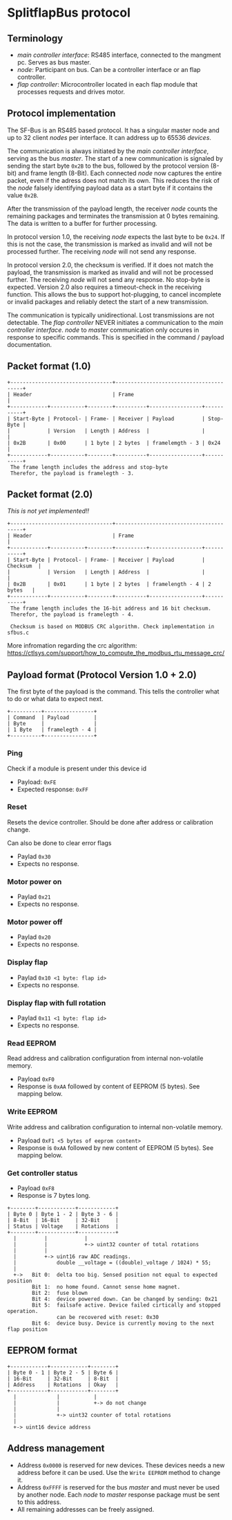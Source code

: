 # SplitflapBus protocol
## Terminology
* *main controller interface*: RS485 interface, connected to the mangment pc. Serves as bus master.
* *node*: Participant on bus. Can be a controller interface or an flap controller.
* *flap controller*: Microcontroller located in each flap module that processes requests and drives motor.

## Protocol implementation
The SF-Bus is an RS485 based protocol. It has a singular master node and up to 32 client *nodes* per interface.  It can address up to 65536 *devices*.

The communication is always initiated by the *main controller interface*, serving as the bus *master*.
The start of a new communication is signaled by sending the start byte `0x2B` to the bus, followed by the protocol version (8-bit) and frame length (8-Bit). Each connected *node* now captures the entire packet, even if the adress does not match its own. This reduces the risk of the *node* falsely identifying payload data as a start byte if it contains the value `0x2B`.

After the transmission of the payload length, the receiver *node* counts the remaining packages and terminates the transmission at 0 bytes remaining. The data is written to a buffer for further processing.

In protocol version 1.0, the receiving *node* expects the last byte to be `0x24`. If this is not the case, the transmission is marked as invalid and will not be processed further. The receiving *node* will not send any response.

In protocol version 2.0, the checksum is verified. If it does not match the payload, the transmission is marked as invalid and will not be processed further. The receiving *node* will not send any response.
No stop-byte is expected. Version 2.0 also requires a timeout-check in the receiving function. This allows the bus to support hot-plugging, to cancel incomplete or invalid packages and reliably detect the start of a new transmission.

The communication is typically unidirectional. Lost transmissions are not detectable. The *flap controller* NEVER initiates a communication to the *main controller interface*. *node* to *master* communication only occures in response to specific commands. This is specified in the command / payload documentation.

## Packet format (1.0)
```
+---------------------------------+----------------------------------------+
| Header                          | Frame                                  |
+------------+-----------+--------+----------+-----------------+-----------+
| Start-Byte | Protocol- | Frame- | Receiver | Payload         | Stop-Byte |
|            | Version   | Length | Address  |                 |           |
| 0x2B       | 0x00      | 1 byte | 2 bytes  | framelemgth - 3 | 0x24      |
+------------+-----------+--------+----------+-----------------+-----------+
 The frame length includes the address and stop-byte
 Therefor, the payload is framelegth - 3.
```

## Packet format (2.0)
*This is not yet implemented!!*
```
+---------------------------------+----------------------------------------+
| Header                          | Frame                                  |
+------------+-----------+--------+----------+-----------------+-----------+
| Start-Byte | Protocol- | Frame- | Receiver | Payload         | Checksum  |
|            | Version   | Length | Address  |                 |           |
| 0x2B       | 0x01      | 1 byte | 2 bytes  | framelength - 4 | 2 bytes   |
+------------+-----------+--------+----------+-----------------+-----------+
 The frame length includes the 16-bit address and 16 bit checksum.
 Therefor, the payload is framelegth - 4.

 Checksum is based on MODBUS CRC algorithm. Check implementation in sfbus.c
```

More infromation regarding the crc algorithm: https://ctlsys.com/support/how_to_compute_the_modbus_rtu_message_crc/

## Payload format (Protocol Version 1.0 + 2.0)
The first byte of the payload is the command. This tells the controller
what to do or what data to expect next.

```
+----------+----------------+
| Command  | Payload        |
| Byte     |                |
| 1 Byte   | framelegth - 4 |
+----------+----------------+
```


### Ping
Check if a module is present under this device id
- Payload: `0xFE`
- Expected response: `0xFF`

### Reset
Resets the device controller. Should be done after address or calibration change.

Can also be done to clear error flags
- Paylad `0x30`
- Expects no response.

### Motor power on
- Paylad `0x21`
- Expects no response.

### Motor power off
- Paylad `0x20`
- Expects no response.

### Display flap
- Paylad `0x10 <1 byte: flap id>`
- Expects no response.

### Display flap with full rotation
- Paylad `0x11 <1 byte: flap id>`
- Expects no response.

### Read EEPROM
Read address and calibration configuration from internal non-volatile memory.
- Payload `0xF0`
- Response is `0xAA` followed by content of EEPROM (5 bytes). See mapping below.

### Write EEPROM
Write address and calibration configuration to internal non-volatile memory.
- Payload `0xF1 <5 bytes of eeprom content>`
- Response is `0xAA` followed by new content of EEPROM (5 bytes). See mapping below.

### Get controller status
- Payload `0xF8`
- Response is 7 bytes long.

```
+--------+------------+------------+
| Byte 0 | Byte 1 - 2 | Byte 3 - 6 |
| 8-Bit  | 16-Bit     | 32-Bit     |
| Status | Voltage    | Rotations  |
+--------+------------+------------+
  |         |            |
  |         |            +-> uint32 counter of total rotations
  |         |
  |         +-> uint16 raw ADC readings.
  |             double __voltage = ((double)_voltage / 1024) * 55;
  |
  +->   Bit 0:  delta too big. Sensed position not equal to expected position
        Bit 1:  no home found. Cannot sense home magnet.
        Bit 2:  fuse blown
        Bit 4:  device powered down. Can be changed by sending: 0x21
        Bit 5:  failsafe active. Device failed cirtically and stopped operation.
                can be recovered with reset: 0x30
        Bit 6:  device busy. Device is currently moving to the next flap position

```

## EEPROM format
```
+------------+------------+--------+
| Byte 0 - 1 | Byte 2 - 5 | Byte 6 |
| 16-Bit     | 32-Bit     | 8-Bit  |
| Address    | Rotations  | Okay   |
+------------+------------+--------+
  |             |           |
  |             |           +-> do not change
  |             |
  |             +-> uint32 counter of total rotations
  |
  +-> uint16 device address
```

## Address management
* Address `0x0000` is reserved for new devices. These devices needs a new address before it can be used. Use the `Write EEPROM` method to change it.
* Address `0xFFFF` is reserved for the bus *master* and must never be used by another node. Each *node* to *master* response package must be sent to this address.
* All remaining addresses can be freely assigned.